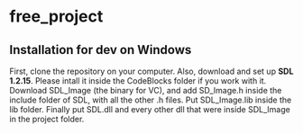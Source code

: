 # free_project
## Installation for dev on Windows
First, clone the repository on your computer. Also, download and set up **SDL 1.2.15**. Please intall it inside the CodeBlocks folder if you work with it. Download SDL_Image (the binary for VC), and add SD_Image.h inside the include folder of SDL, with all the other .h files. Put SDL_Image.lib inside the lib folder. Finally put SDL.dll and every other dll that were inside SDL_Image in the project folder.

